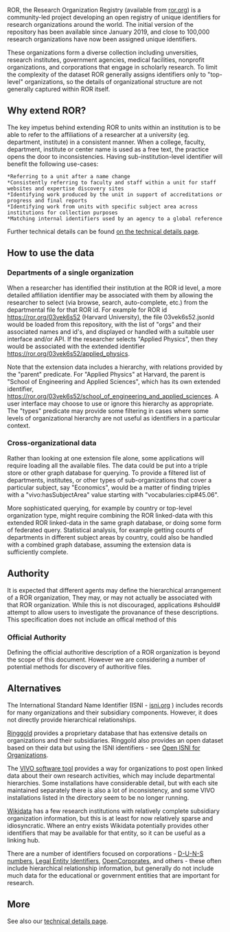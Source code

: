ROR, the Research Organization Registry (available from [ror.org](https://ror.org/)) is a community-led project developing an open registry of unique identifiers for research organizations around the world. The initial version of the repository has been available since January 2019, and close to 100,000 research organizations have now been assigned unique identifiers.

These organizations form a diverse collection including unversities, research institutes, government agencies, medical facilities, nonprofit organizations, and corporations that engage in scholarly research. To limit the complexity of the dataset ROR generally assigns identifiers only to "top-level" organizations, so the details of organizational structure are not generally captured within ROR itself.

## Why extend ROR?

The key impetus behind extending ROR to units within an institution is to be able to refer to the affiliations of a researcher at a university (eg. department, institute) in a consistent manner. When a college, faculty, department, institute or center name is used as a free text, the practice opens the door to inconsistencies. Having sub-institution-level identifier will benefit the following use-cases:

    *Referring to a unit after a name change
    *Consistently referring to faculty and staff within a unit for staff websites and expertise discovery sites
    *Identifying work produced by the unit in support of accreditations or progress and final reports
    *Identifying work from units with specific subject area across institutions for collection purposes
    *Matching internal identifiers used by an agency to a global reference



Further technical details can be found [on the technical details page](details.md).

## How to use the data

### Departments of a single organization

When a researcher has identified their institution at the ROR id level, a more detailed affiliation identifier may be associated with them by allowing the researcher to select (via browse, search, auto-complete, etc.) from the departmental file for that ROR id. For example for ROR id https://ror.org/03vek6s52 (Harvard University), the file 03vek6s52.jsonld would be loaded from this repository, with the list of "orgs" and their associated names and id's, and displayed or handled with a suitable user interface and/or API. If the researcher selects "Applied Physics", then they would be associated with the extended identifier https://ror.org/03vek6s52/applied_physics.

Note that the extension data includes a hierarchy, with relations provided by the "parent" predicate. For "Applied Physics" at Harvard, the parent is "School of Engineering and Applied Sciences", which has its own extended identifier, https://ror.org/03vek6s52/school_of_engineering_and_applied_sciences. A user interface may choose to use or ignore this hierarchy as appropriate. The "types" predicate may provide some filtering in cases where some levels of organizational hierarchy are not useful as identifiers in a particular context.

### Cross-organizational data

Rather than looking at one extension file alone, some applications will require loading all the available files. The data could be put into a triple store or other graph database for querying. To provide a filtered list of departments, institutes, or other types of sub-organizations that cover a particular subject, say "Economics", would be a matter of finding triples with a "vivo:hasSubjectArea" value starting with "vocabularies:cip#45.06".

More sophisticated querying, for example by country or top-level organization type, might require combining the ROR linked-data with this extended ROR linked-data in the same graph database, or doing some form of federated query. Statistical analysis, for example getting counts of departments in different subject areas by country, could also be handled with a combined graph database, assuming the extension data is sufficiently complete.

## Authority

It is expected that different agents may define the hierarchical arrangement of
a ROR organization,  They may, or may not actually be associated with that ROR
organization.  While this is not discouraged, applications #should# attempt to
allow users to investigate the provanance of these descriptions.  This
specification does not include an offical method of this

### Official Authority

Defining the official authoritive description of a ROR organization is beyond
the scope of this document.  However we are considering a number of potential
methods for discovery of authoritive files.


## Alternatives

The International Standard Name Identifier (ISNI - [isni.org](https://isni.org) ) includes records for many organizations and their subsidiary components.  However, it does not directly provide hierarchical relationships.

[Ringgold](https://www.ringgold.com) provides a proprietary database that has extensive details on organizations and their subsidiaries. Ringgold also provides an open dataset based on their data but using the ISNI identifiers - see [Open ISNI for Organizations](https://isni.ringgold.com/database/).

The [VIVO software tool](https://duraspace.org/vivo/about/) provides a way for organizations to post open linked data about their own research activities, which may include departmental hierarchies. Some installations have considerable detail, but with each site maintained separately there is also a lot of inconsistency, and some VIVO installations listed in the directory seem to be no longer running. 

[Wikidata](https://www.wikidata.org/) has a few research institutions with relatively complete subsidiary organization information, but this is at least for now relatively sparse and idiosyncratic. Where an entry exists Wikidata potentially provides other identifiers that may be available for that entity, so it can be useful as a linking hub.

There are a number of identifiers focused on corporations - [D-U-N-S numbers](https://www.dnb.com/duns-number.html), [Legal Entity Identifiers](https://www.gleif.org/en/about-lei/introducing-the-legal-entity-identifier-lei), [OpenCorporates](https://opencorporates.com/), and others - these often include hierarchical relationship information, but generally do not include much data for the educational or government entities that are important for research.

## More
See also our [technical details page](details.md).
